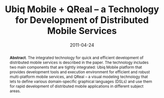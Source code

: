 ---
title: "Ubiq Mobile + QReal – a Technology for Development of Distributed Mobile Services"
authors: '<i>Timofey Bryksin, Yurii Litvinov, Valentin Onossovski, and Andrey Terekhov</i>'
collection: publications
permalink: /publications/2011-04-24-ubiq
date: 2011-04-24
venue: "the proceedings of <b>FRUCT'11</b>"
pdf: 'https://www.fruct.org/publications/fruct10/files/Bry.pdf'
counter_id: 'C1'
level: 'Regional'
abstract: "<p><b>Abstract</b>. The integrated technology for quick and efficient development of distributed mobile services is described in the paper. The technology includes two main components that are tightly integrated: Ubiq Mobile platform that provides development tools and execution environment for efficient and robust multi-platform mobile services, and QReal – a visual modeling technology that lets to define various domain-specific graphical languages (DSLs) and use them for rapid development of distributed mobile applications in different subject areas.</p>"
---